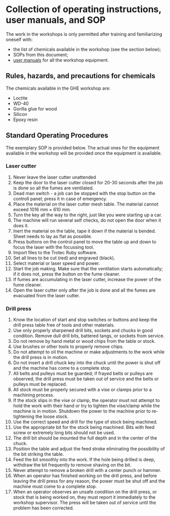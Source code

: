 # Collection of operating instructions, user manuals, and SOP
The work in the workshops is only permitted after training and familiarizing oneself with:
- the list of chemicals available in the workshop (see the section below);
- SOPs from this document;
- [user manuals](https://drive.google.com/drive/folders/1W3yf1Jw-kGBAyeiPq0gCCjTKWzRRx1iA?usp=sharing) for all the workshop equipment.

## Rules, hazards, and precautions for chemicals
The chemicals available in the GHE workshop are:
- Loctite
- WD-40
- Gorilla glue for wood
- Silicon
- Epoxy resin

## Standard Operating Procedures

The exemplary SOP is provided below. The actual ones for the equipment available in the workshop will be provided once the equipment is available.

### Laser cutter

1. Never leave the laser cutter unattended
2. Keep the door to the laser cutter closed for 20-30 seconds after the job is done so all the fumes are ventilated.
3. Dead man switch - a job can be stopped with the stop button on the controll panel; press it in case of emergency.
4. Place the material on the laser cutter mesh table. The material cannot exceed 1016 mm $\times$ 610 mm.
5. Turn the key all the way to the right, just like you were starting up a car.
6. The machine will run several self checks, do not open the door when it does it.
7. Inert the material on the table, tape it down if the material is bended. Sheet needs to lay as flat as possible.
8. Press buttons on the control panel to move the table up and down to focus the laser with the focussing tool.
9. Import files to the Trotec Ruby software.
10. Set all lines to be cut (red) and engraved (black).
11. Select material or laser speed and power.
12. Start the job making. Make sure that the ventilation starts automatically; if it does not, press the button on the fume cleaner.
13. If fumes are accumulating in the laser cutter, increase the power of the fume cleaner.
14. Open the laser cutter only after the job is done and all the fumes are evacuated from the laser cutter.

### Drill press

1. Know the location of start and stop switches or buttons and keep the drill press table free of tools and other materials.
2. Use only properly sharpened drill bits, sockets and chucks in good condition. Remove dull drill bits, battered tangs, or sockets from service.
3. Do not remove by hand metal or wood chips from the table or stock.
4. Use brushes or other tools to properly remove chips.
5. Do not attempt to oil the machine or make adjustments to the work while the drill press is in motion.
6. Do not insert a drill chuck key into the chuck until the power is shut off and the machine has come to a complete stop.
7. All belts and pulleys must be guarded; if frayed belts or pulleys are observed, the drill press must be taken out of service and the belts or pulleys must be replaced.
8. All stock must be properly secured with a vise or clamps prior to a machining process.
9. If the stock slips in the vise or clamp, the operator must not attempt to hold the work with their hand or try to tighten the vise/clamp while the machine is in motion. Shutdown the power to the machine prior to re-tightening the loose stock.
10. Use the correct speed and drill for the type of stock being machined.
11. Use the appropriate bit for the stock being machined. Bits with feed screw or extremely long bits should not be used.
12. The drill bit should be mounted the full depth and in the center of the chuck.
13. Position the table and adjust the feed stroke eliminating the possibility of the bit striking the table.
14. Feed the bit smoothly into the work. If the hole being drilled is deep, withdraw the bit frequently to remove shaving on the bit.
15. Never attempt to remove a broken drill with a center punch or hammer.
16. When an operator has finished working on the drill press, and before leaving the drill press for any reason, the power must be shut off and the machine must come to a complete stop.
17. When an operator observes an unsafe condition on the drill press, or stock that is being worked on, they must report it immediately to the workshop supervisor. The press will be taken out of service until the problem has been corrected.